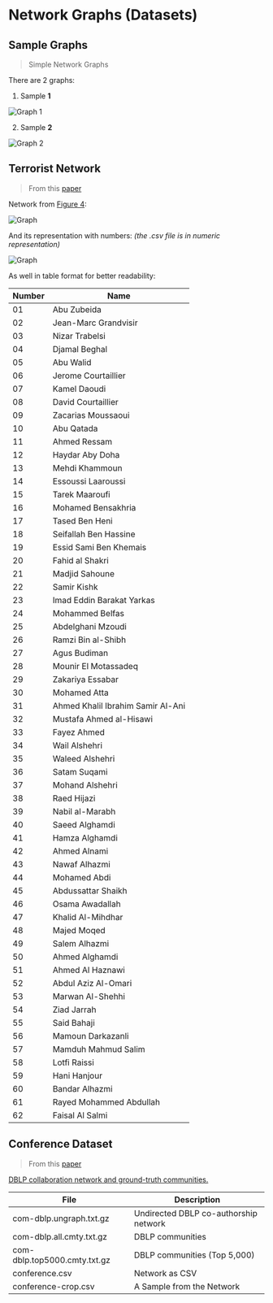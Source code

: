 # Network Graphs (Datasets)

## Sample Graphs
> Simple Network Graphs

There are 2 graphs:

1. Sample **1**

![Graph 1](./datasets/details/imgs/sample-1.png)

2. Sample **2**

![Graph 2](./datasets/details/imgs/sample-2.png)


<!--------------------------------------------------------------->


## Terrorist Network
> From this [paper](https://journals.uic.edu/ojs/index.php/fm/rt/printerFriendly/941/863)

Network from [Figure 4](https://journals.uic.edu/ojs/index.php/fm/rt/printerFriendly/941/863#fig4):

![Graph](./datasets/details/imgs/network-graph.jpg)

And its representation with numbers:
_(the .csv file is in numeric representation)_

![Graph](./datasets/details/imgs/network-numbers.jpg)

As well in table format for better readability:

| Number | Name                              |
|--------|-----------------------------------|
| 01     | Abu Zubeida                       |
| 02     | Jean-Marc Grandvisir              |
| 03     | Nizar Trabelsi                    |
| 04     | Djamal Beghal                     |
| 05     | Abu Walid                         |
| 06     | Jerome Courtaillier               |
| 07     | Kamel Daoudi                      |
| 08     | David Courtaillier                |
| 09     | Zacarias Moussaoui                |
| 10     | Abu Qatada                        |
| 11     | Ahmed Ressam                      |
| 12     | Haydar Aby Doha                   |
| 13     | Mehdi Khammoun                    |
| 14     | Essoussi Laaroussi                |
| 15     | Tarek Maaroufi                    |
| 16     | Mohamed Bensakhria                |
| 17     | Tased Ben Heni                    |
| 18     | Seifallah Ben Hassine             |
| 19     | Essid Sami Ben Khemais            |
| 20     | Fahid al Shakri                   |
| 21     | Madjid Sahoune                    |
| 22     | Samir Kishk                       |
| 23     | Imad Eddin Barakat Yarkas         |
| 24     | Mohammed Belfas                   |
| 25     | Abdelghani Mzoudi                 |
| 26     | Ramzi Bin al-Shibh                |
| 27     | Agus Budiman                      |
| 28     | Mounir El Motassadeq              |
| 29     | Zakariya Essabar                  |
| 30     | Mohamed Atta                      |
| 31     | Ahmed Khalil Ibrahim Samir Al-Ani |
| 32     | Mustafa Ahmed al-Hisawi           |
| 33     | Fayez Ahmed                       |
| 34     | Wail Alshehri                     |
| 35     | Waleed Alshehri                   |
| 36     | Satam Suqami                      |
| 37     | Mohand Alshehri                   |
| 38     | Raed Hijazi                       |
| 39     | Nabil al-Marabh                   |
| 40     | Saeed Alghamdi                    |
| 41     | Hamza Alghamdi                    |
| 42     | Ahmed Alnami                      |
| 43     | Nawaf Alhazmi                     |
| 44     | Mohamed Abdi                      |
| 45     | Abdussattar Shaikh                |
| 46     | Osama Awadallah                   |
| 47     | Khalid Al-Mihdhar                 |
| 48     | Majed Moqed                       |
| 49     | Salem Alhazmi                     |
| 50     | Ahmed Alghamdi                    |
| 51     | Ahmed Al Haznawi                  |
| 52     | Abdul Aziz Al-Omari               |
| 53     | Marwan Al-Shehhi                  |
| 54     | Ziad Jarrah                       |
| 55     | Said Bahaji                       |
| 56     | Mamoun Darkazanli                 |
| 57     | Mamduh Mahmud Salim               |
| 58     | Lotfi Raissi                      |
| 59     | Hani Hanjour                      |
| 60     | Bandar Alhazmi                    |
| 61     | Rayed Mohammed Abdullah           |
| 62     | Faisal Al Salmi                   |


<!--------------------------------------------------------------->


## Conference Dataset
> From this [paper](https://arxiv.org/abs/1205.6233)

[DBLP collaboration network and ground-truth communities.](http://snap.stanford.edu/data/com-DBLP.html)

| File                         | Description                           |
|------------------------------|---------------------------------------|
| com-dblp.ungraph.txt.gz      | Undirected DBLP co-authorship network |
| com-dblp.all.cmty.txt.gz     | DBLP communities                      |
| com-dblp.top5000.cmty.txt.gz | DBLP communities (Top 5,000)          |
| conference.csv               | Network as CSV                        |
| conference-crop.csv          | A Sample from the Network             |
